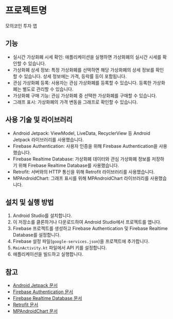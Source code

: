 # 프로젝트명

모의코인 투자 앱

## 기능

- 실시간 가상화폐 시세 확인: 애플리케이션을 실행하면 가상화폐의 실시간 시세를 확인할 수 있습니다.
- 가상화폐 상세 정보: 특정 가상화폐를 선택하면 해당 가상화폐의 상세 정보를 확인할 수 있습니다. 상세 정보에는 가격, 등락률 등이 포함됩니다.
- 관심 가상화폐 등록: 사용자는 관심 가상화폐를 등록할 수 있습니다. 등록한 가상화폐는 별도로 관리할 수 있습니다.
- 가상화폐 구매 기능: 관심 가상화폐 중 선택한 가상화폐를 구매할 수 있습니다.
- 그래프 표시: 가상화폐의 가격 변동을 그래프로 확인할 수 있습니다.

## 사용 기술 및 라이브러리

- Android Jetpack: ViewModel, LiveData, RecyclerView 등 Android Jetpack 라이브러리를 사용했습니다.
- Firebase Authentication: 사용자 인증을 위해 Firebase Authentication을 사용했습니다.
- Firebase Realtime Database: 가상화폐 데이터와 관심 가상화폐 정보를 저장하기 위해 Firebase Realtime Database를 사용했습니다.
- Retrofit: 서버와의 HTTP 통신을 위해 Retrofit 라이브러리를 사용했습니다.
- MPAndroidChart: 그래프 표시를 위해 MPAndroidChart 라이브러리를 사용했습니다.

## 설치 및 실행 방법

1. Android Studio를 설치합니다.
2. 이 저장소를 클론하거나 다운로드하여 Android Studio에서 프로젝트를 엽니다.
3. Firebase 프로젝트를 생성하고 Firebase Authentication 및 Firebase Realtime Database를 설정합니다.
4. Firebase 설정 파일(`google-services.json`)을 프로젝트에 추가합니다.
5. `MainActivity.kt` 파일에서 API 키를 설정합니다.
6. 애플리케이션을 빌드하고 실행합니다.

## 참고

- [Android Jetpack 문서](https://developer.android.com/jetpack)
- [Firebase Authentication 문서](https://firebase.google.com/docs/auth)
- [Firebase Realtime Database 문서](https://firebase.google.com/docs/database)
- [Retrofit 문서](https://square.github.io/retrofit/)
- [MPAndroidChart 문서](https://github.com/PhilJay/MPAndroidChart)
